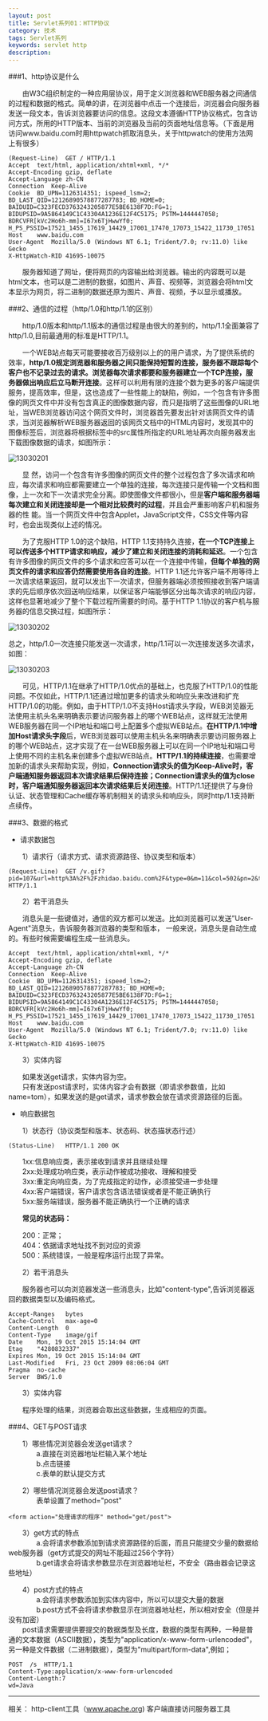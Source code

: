```yaml
---
layout: post
title: Servlet系列01：HTTP协议
category: 技术
tags: Servlet系列
keywords: servlet http
description: 
---
```


###1、http协议是什么

　　由W3C组织制定的一种应用层协议，用于定义浏览器和WEB服务器之间通信的过程和数据的格式。简单的讲，在浏览器中点击一个连接后，浏览器会向服务器发送一段文本，告诉浏览器要访问的信息。这段文本遵循HTTP协议格式，包含访问方式，所用的HTTP版本、当前的浏览器及当前的页面地址信息等。（下面是用访问www.baidu.com时用httpwatch抓取消息头，关于httpwatch的使用方法网上有很多）

	(Request-Line)	GET / HTTP/1.1
	Accept	text/html, application/xhtml+xml, */*
	Accept-Encoding	gzip, deflate
	Accept-Language	zh-CN
	Connection	Keep-Alive
	Cookie	BD_UPN=1126314351; ispeed_lsm=2; BD_LAST_QID=12126890578877287783; BD_HOME=0; BAIDUID=C323FECD3763243205877E5BE6138F7D:FG=1; BIDUPSID=9A5864149C1C43304A1236E12F4C5175; PSTM=1444447058; BDRCVFR[kVc2Ho6h-mm]=I67x6TjHwwYf0; H_PS_PSSID=17521_1455_17619_14429_17001_17470_17073_15422_11730_17051
	Host	www.baidu.com
	User-Agent	Mozilla/5.0 (Windows NT 6.1; Trident/7.0; rv:11.0) like Gecko
	X-HttpWatch-RID	41695-10075

　　服务器知道了网址，便将网页的内容输出给浏览器。输出的内容既可以是html文本，也可以是二进制的数据，如图片、声音、视频等，浏览器会将html文本显示为网页，将二进制的数据还原为图片、声音、视频，予以显示或播放。

###2、通信的过程（http/1.0和http/1.1的区别）

　　http/1.0版本和http/1.1版本的通信过程是由很大的差别的，http/1.1全面兼容了http/1.0,目前最通用的标准是HTTP/1.1。

　　一个WEB站点每天可能要接收百万级别以上的的用户请求，为了提供系统的效率，**http/1.0规定浏览器和服务器之间只能保持短暂的连接，服务器不跟踪每个客户也不记录过去的请求。浏览器每次请求都要和服务器建立一个TCP连接，服务器做出响应后立马断开连接**。这样可以利用有限的连接个数为更多的客户端提供服务，提高效率，但是，这也造成了一些性能上的缺陷，例如，一个包含有许多图像的网页文件中并没有包含真正的图像数据内容，而只是指明了这些图像的URL地址，当WEB浏览器访问这个网页文件时，浏览器首先要发出针对该网页文件的请求，当浏览器解析WEB服务器返回的该网页文档中的HTML内容时，发现其中的<img>图像标签后，浏览器将根据<img>标签中的src属性所指定的URL地址再次向服务器发出下载图像数据的请求，如图所示：


![13030201](/public/img/tec/http01.jpg)

　　显 然，访问一个包含有许多图像的网页文件的整个过程包含了多次请求和响应，每次请求和响应都需要建立一个单独的连接，每次连接只是传输一个文档和图像，上一次和下一次请求完全分离。即使图像文件都很小，但是**客户端和服务器端每次建立和关闭连接却是一个相对比较费时的过程**，并且会严重影响客户机和服务器的性 能。当一个网页文件中包含Applet，JavaScript文件，CSS文件等内容时，也会出现类似上述的情况。

　　为了克服HTTP 1.0的这个缺陷，HTTP 1.1支持持久连接，**在一个TCP连接上可以传送多个HTTP请求和响应，减少了建立和关闭连接的消耗和延迟**。一个包含有许多图像的网页文件的多个请求和应答可以在一个连接中传输，**但每个单独的网页文件的请求和应答仍然需要使用各自的连接**。HTTP 1.1还允许客户端不用等待上一次请求结果返回，就可以发出下一次请求，但服务器端必须按照接收到客户端请求的先后顺序依次回送响应结果，以保证客户端能够区分出每次请求的响应内容，这样也显著地减少了整个下载过程所需要的时间。基于HTTP 1.1协议的客户机与服务器的信息交换过程，如图所示：

![13030202](/public/img/tec/http02.jpg)

  总之，http/1.0一次连接只能发送一次请求，http/1.1可以一次连接发送多次请求，如图：

![13030203](/public/img/tec/http03.jpg)

　　可见，HTTP/1.1在继承了HTTP/1.0优点的基础上，也克服了HTTP/1.0的性能问题。不仅如此，HTTP/1.1还通过增加更多的请求头和响应头来改进和扩充HTTP/1.0的功能。例如，由于HTTP/1.0不支持Host请求头字段，WEB浏览器无法使用主机头名来明确表示要访问服务器上的哪个WEB站点，这样就无法使用WEB服务器在同一个IP地址和端口号上配置多个虚拟WEB站点。**在HTTP/1.1中增加Host请求头字段**后，WEB浏览器可以使用主机头名来明确表示要访问服务器上的哪个WEB站点，这才实现了在一台WEB服务器上可以在同一个IP地址和端口号上使用不同的主机名来创建多个虚拟WEB站点。**HTTP/1.1的持续连接**，也需要增加新的请求头来帮助实现，例如，**Connection请求头的值为Keep-Alive时，客户端通知服务器返回本次请求结果后保持连接；Connection请求头的值为close时，客户端通知服务器返回本次请求结果后关闭连接**。HTTP/1.1还提供了与身份认证、状态管理和Cache缓存等机制相关的请求头和响应头，同时http/1.1支持断点续传。

###3、数据的格式

* 请求数据包

　　1）请求行（请求方式、请求资源路径、协议类型和版本）
	
	(Request-Line)	GET /v.gif?pid=107&url=http%3A%2F%2Fzhidao.baidu.com%2F&type=0&m=11&col=502&pn=2&t=%E7%9F%A5%E9%81%93&ra=0.47945168446127345 HTTP/1.1

　　2）若干消息头

　　消息头是一些键值对，通信的双方都可以发送。比如浏览器可以发送”User-Agent"消息头，告诉服务器浏览器的类型和版本，                                 一般来说，消息头是自动生成的。有些时候需要编程生成一些消息头。

	Accept	text/html, application/xhtml+xml, */*
	Accept-Encoding	gzip, deflate
	Accept-Language	zh-CN
	Connection	Keep-Alive
	Cookie	BD_UPN=1126314351; ispeed_lsm=2; BD_LAST_QID=12126890578877287783; BD_HOME=0; BAIDUID=C323FECD3763243205877E5BE6138F7D:FG=1; BIDUPSID=9A5864149C1C43304A1236E12F4C5175; PSTM=1444447058; BDRCVFR[kVc2Ho6h-mm]=I67x6TjHwwYf0; H_PS_PSSID=17521_1455_17619_14429_17001_17470_17073_15422_11730_17051
	Host	www.baidu.com
	User-Agent	Mozilla/5.0 (Windows NT 6.1; Trident/7.0; rv:11.0) like Gecko
	X-HttpWatch-RID	41695-10075


　　3）实体内容

　　如果发送get请求，实体内容为空。                                  
　　只有发送post请求时，实体内容才会有数据（即请求参数值，比如name=tom），如果发送的是get请求，请求参数会放在请求资源路径的后面。

* 响应数据包

　　1）状态行（协议类型和版本、状态码、状态描状态行述）

	(Status-Line)	HTTP/1.1 200 OK

　　1xx:信息响应类，表示接收到请求并且继续处理  
　　2xx:处理成功响应类，表示动作被成功接收、理解和接受  
　　3xx:重定向响应类，为了完成指定的动作，必须接受进一步处理   
　　4xx:客户端错误，客户请求包含语法错误或者是不能正确执行  
　　5xx:服务端错误，服务器不能正确执行一个正确的请求 

　　**常见的状态码：**

　　200：正常；  
　　404：依据请求地址找不到对应的资源   
　　500：系统错误，一般是程序运行出现了异常。

　　2）若干消息头 

　　服务器也可以向浏览器发送一些消息头，比如"content-type",告诉浏览器返回的数据类型以及编码格式。

	Accept-Ranges	bytes
	Cache-Control	max-age=0
	Content-Length	0
	Content-Type	image/gif
	Date	Mon, 19 Oct 2015 15:14:04 GMT
	Etag	"4280832337"
	Expires	Mon, 19 Oct 2015 15:14:04 GMT
	Last-Modified	Fri, 23 Oct 2009 08:06:04 GMT
	Pragma	no-cache
	Server	BWS/1.0

　　3）实体内容

　　程序处理的结果，浏览器会取出这些数据，生成相应的页面。



###4、GET与POST请求

　　1）哪些情况浏览器会发送get请求？    
　　　　a.直接在浏览器地址栏输入某个地址    
　　　　b.点击链接    
　　　　c.表单的默认提交方式

　　2）哪些情况浏览器会发送post请求？   
　　　　表单设置了method="post"

   	<form action="处理请求的程序" method="get/post">

　　3）get方式的特点   
　　　　a.会将请求参数添加到请求资源路径的后面，而且只能提交少量的数据给web服务器（get方式提交的网址不能超过256个字符）  
　　　　b.get请求会将请求参数显示在浏览器地址栏，不安全（路由器会记录这些地址）

　　4）post方式的特点   
　　　　a.会将请求参数添加到实体内容中，所以可以提交大量的数据  
　　　　b.post方式不会将请求参数显示在浏览器地址栏，所以相对安全（但是并没有加密）  
　　post请求需要提供要提交的数据类型及长度，数据的类型有两种，一种是普通的文本数据（ASCII数据），类型为"application/x-www-form-urlencoded"，另一种是文件数据（二进制数据），类型为"multipart/form-data",例如；

	POST  /s  HTTP/1.1
	Content-Type:application/x-www-form-urlencoded
	Content-Length:7
	wd=Java
  


----------
相关：
http-client工具（www.apache.org)   客户端直接访问服务器工具